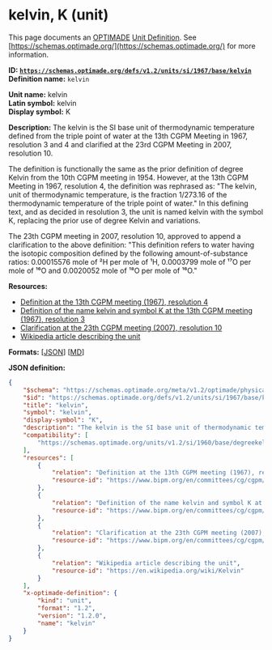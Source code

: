 # kelvin, K (unit)

This page documents an [OPTIMADE](https://www.optimade.org/) [Unit Definition](https://schemas.optimade.org/#definitions). See [https://schemas.optimade.org/](https://schemas.optimade.org/) for more information.

**ID: [`https://schemas.optimade.org/defs/v1.2/units/si/1967/base/kelvin`](https://schemas.optimade.org/defs/v1.2/units/si/1967/base/kelvin)**  
**Definition name:** `kelvin`

**Unit name:** kelvin  
**Latin symbol:** kelvin  
**Display symbol:** K  
  
**Description:** The kelvin is the SI base unit of thermodynamic temperature defined from the triple point of water at the 13th CGPM Meeting in 1967, resolution 3 and 4 and clarified at the 23rd CGPM Meeting in 2007, resolution 10.

The definition is functionally the same as the prior definition of degree Kelvin from the 10th CGPM meeting in 1954.
However, at the 13th CGPM Meeting in 1967, resolution 4, the definition was rephrased as: "The kelvin, unit of thermodynamic temperature, is the fraction 1/273.16 of the thermodynamic temperature of the triple point of water."
In this defining text, and as decided in resolution 3, the unit is named kelvin with the symbol K, replacing the prior use of degree Kelvin and variations.

The 23th CGPM meeting in 2007, resolution 10, approved to append a clarification to the above definition: "This definition refers to water having the isotopic composition defined by the following amount-of-substance ratios: 0.00015576 mole of ²H per mole of ¹H, 0.0003799 mole of ¹⁷O per mole of ¹⁶O and 0.0020052 mole of ¹⁸O per mole of ¹⁶O."

**Resources:**

- [Definition at the 13th CGPM meeting (1967), resolution 4](https://www.bipm.org/en/committees/cg/cgpm/13-1967/resolution-4)
- [Definition of the name kelvin and symbol K at the 13th CGPM meeting (1967), resolution 3](https://www.bipm.org/en/committees/cg/cgpm/13-1967/resolution-3)
- [Clarification at the 23th CGPM meeting (2007), resolution 10](https://www.bipm.org/en/committees/cg/cgpm/23-2007/resolution-10)
- [Wikipedia article describing the unit](https://en.wikipedia.org/wiki/Kelvin)


**Formats:** [[JSON](kelvin.json)] [[MD](kelvin.md)]

**JSON definition:**

``` json
{
    "$schema": "https://schemas.optimade.org/meta/v1.2/optimade/physical_unit_definition.md",
    "$id": "https://schemas.optimade.org/defs/v1.2/units/si/1967/base/kelvin",
    "title": "kelvin",
    "symbol": "kelvin",
    "display-symbol": "K",
    "description": "The kelvin is the SI base unit of thermodynamic temperature defined from the triple point of water at the 13th CGPM Meeting in 1967, resolution 3 and 4 and clarified at the 23rd CGPM Meeting in 2007, resolution 10.\n\nThe definition is functionally the same as the prior definition of degree Kelvin from the 10th CGPM meeting in 1954.\nHowever, at the 13th CGPM Meeting in 1967, resolution 4, the definition was rephrased as: \"The kelvin, unit of thermodynamic temperature, is the fraction 1/273.16 of the thermodynamic temperature of the triple point of water.\"\nIn this defining text, and as decided in resolution 3, the unit is named kelvin with the symbol K, replacing the prior use of degree Kelvin and variations.\n\nThe 23th CGPM meeting in 2007, resolution 10, approved to append a clarification to the above definition: \"This definition refers to water having the isotopic composition defined by the following amount-of-substance ratios: 0.00015576 mole of \u00b2H per mole of \u00b9H, 0.0003799 mole of \u00b9\u2077O per mole of \u00b9\u2076O and 0.0020052 mole of \u00b9\u2078O per mole of \u00b9\u2076O.\"",
    "compatibility": [
        "https://schemas.optimade.org/units/v1.2/si/1960/base/degreekelvin"
    ],
    "resources": [
        {
            "relation": "Definition at the 13th CGPM meeting (1967), resolution 4",
            "resource-id": "https://www.bipm.org/en/committees/cg/cgpm/13-1967/resolution-4"
        },
        {
            "relation": "Definition of the name kelvin and symbol K at the 13th CGPM meeting (1967), resolution 3",
            "resource-id": "https://www.bipm.org/en/committees/cg/cgpm/13-1967/resolution-3"
        },
        {
            "relation": "Clarification at the 23th CGPM meeting (2007), resolution 10",
            "resource-id": "https://www.bipm.org/en/committees/cg/cgpm/23-2007/resolution-10"
        },
        {
            "relation": "Wikipedia article describing the unit",
            "resource-id": "https://en.wikipedia.org/wiki/Kelvin"
        }
    ],
    "x-optimade-definition": {
        "kind": "unit",
        "format": "1.2",
        "version": "1.2.0",
        "name": "kelvin"
    }
}
```